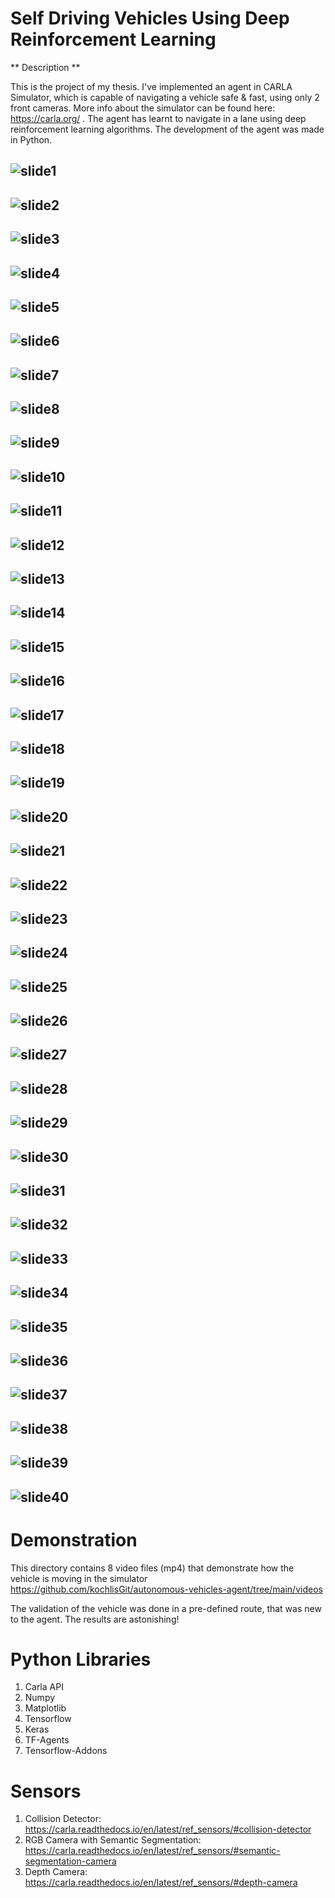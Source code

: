 # Self Driving Vehicles Using Deep Reinforcement Learning #

** Description **

This is the project of my thesis. I've implemented an agent in CARLA Simulator, which is capable of navigating a vehicle safe & fast, using only 2 front cameras. More info about the simulator can be found here: https://carla.org/ . The agent has learnt to navigate in a lane using deep reinforcement learning algorithms. The development of the agent was made in Python.

![slide1](https://github.com/kochlisGit/autonomous-vehicles-agent/blob/main/images/%CE%94%CE%B9%CE%B1%CF%86%CE%AC%CE%BD%CE%B5%CE%B9%CE%B11.PNG)
---
![slide2](https://github.com/kochlisGit/autonomous-vehicles-agent/blob/main/images/%CE%94%CE%B9%CE%B1%CF%86%CE%AC%CE%BD%CE%B5%CE%B9%CE%B12.PNG)
---
![slide3](https://github.com/kochlisGit/autonomous-vehicles-agent/blob/main/images/%CE%94%CE%B9%CE%B1%CF%86%CE%AC%CE%BD%CE%B5%CE%B9%CE%B13.PNG)
---
![slide4](https://github.com/kochlisGit/autonomous-vehicles-agent/blob/main/images/%CE%94%CE%B9%CE%B1%CF%86%CE%AC%CE%BD%CE%B5%CE%B9%CE%B14.PNG)
---
![slide5](https://github.com/kochlisGit/autonomous-vehicles-agent/blob/main/images/%CE%94%CE%B9%CE%B1%CF%86%CE%AC%CE%BD%CE%B5%CE%B9%CE%B15.PNG)
---
![slide6](https://github.com/kochlisGit/autonomous-vehicles-agent/blob/main/images/%CE%94%CE%B9%CE%B1%CF%86%CE%AC%CE%BD%CE%B5%CE%B9%CE%B16.PNG)
---
![slide7](https://github.com/kochlisGit/autonomous-vehicles-agent/blob/main/images/%CE%94%CE%B9%CE%B1%CF%86%CE%AC%CE%BD%CE%B5%CE%B9%CE%B17.PNG)
---
![slide8](https://github.com/kochlisGit/autonomous-vehicles-agent/blob/main/images/%CE%94%CE%B9%CE%B1%CF%86%CE%AC%CE%BD%CE%B5%CE%B9%CE%B18.PNG)
---
![slide9](https://github.com/kochlisGit/autonomous-vehicles-agent/blob/main/images/%CE%94%CE%B9%CE%B1%CF%86%CE%AC%CE%BD%CE%B5%CE%B9%CE%B19.PNG)
---
![slide10](https://github.com/kochlisGit/autonomous-vehicles-agent/blob/main/images/%CE%94%CE%B9%CE%B1%CF%86%CE%AC%CE%BD%CE%B5%CE%B9%CE%B110.PNG)
---
![slide11](https://github.com/kochlisGit/autonomous-vehicles-agent/blob/main/images/%CE%94%CE%B9%CE%B1%CF%86%CE%AC%CE%BD%CE%B5%CE%B9%CE%B111.PNG)
---
![slide12](https://github.com/kochlisGit/autonomous-vehicles-agent/blob/main/images/%CE%94%CE%B9%CE%B1%CF%86%CE%AC%CE%BD%CE%B5%CE%B9%CE%B112.PNG)
---
![slide13](https://github.com/kochlisGit/autonomous-vehicles-agent/blob/main/images/%CE%94%CE%B9%CE%B1%CF%86%CE%AC%CE%BD%CE%B5%CE%B9%CE%B113.PNG)
---
![slide14](https://github.com/kochlisGit/autonomous-vehicles-agent/blob/main/images/%CE%94%CE%B9%CE%B1%CF%86%CE%AC%CE%BD%CE%B5%CE%B9%CE%B114.PNG)
---
![slide15](https://github.com/kochlisGit/autonomous-vehicles-agent/blob/main/images/%CE%94%CE%B9%CE%B1%CF%86%CE%AC%CE%BD%CE%B5%CE%B9%CE%B115.PNG)
---
![slide16](https://github.com/kochlisGit/autonomous-vehicles-agent/blob/main/images/%CE%94%CE%B9%CE%B1%CF%86%CE%AC%CE%BD%CE%B5%CE%B9%CE%B116.PNG)
---
![slide17](https://github.com/kochlisGit/autonomous-vehicles-agent/blob/main/images/%CE%94%CE%B9%CE%B1%CF%86%CE%AC%CE%BD%CE%B5%CE%B9%CE%B117.PNG)
---
![slide18](https://github.com/kochlisGit/autonomous-vehicles-agent/blob/main/images/%CE%94%CE%B9%CE%B1%CF%86%CE%AC%CE%BD%CE%B5%CE%B9%CE%B118.PNG)
---
![slide19](https://github.com/kochlisGit/autonomous-vehicles-agent/blob/main/images/%CE%94%CE%B9%CE%B1%CF%86%CE%AC%CE%BD%CE%B5%CE%B9%CE%B119.PNG)
---
![slide20](https://github.com/kochlisGit/autonomous-vehicles-agent/blob/main/images/%CE%94%CE%B9%CE%B1%CF%86%CE%AC%CE%BD%CE%B5%CE%B9%CE%B120.PNG)
---
![slide21](https://github.com/kochlisGit/autonomous-vehicles-agent/blob/main/images/%CE%94%CE%B9%CE%B1%CF%86%CE%AC%CE%BD%CE%B5%CE%B9%CE%B121.PNG)
---
![slide22](https://github.com/kochlisGit/autonomous-vehicles-agent/blob/main/images/%CE%94%CE%B9%CE%B1%CF%86%CE%AC%CE%BD%CE%B5%CE%B9%CE%B122.PNG)
---
![slide23](https://github.com/kochlisGit/autonomous-vehicles-agent/blob/main/images/%CE%94%CE%B9%CE%B1%CF%86%CE%AC%CE%BD%CE%B5%CE%B9%CE%B123.PNG)
---
![slide24](https://github.com/kochlisGit/autonomous-vehicles-agent/blob/main/images/%CE%94%CE%B9%CE%B1%CF%86%CE%AC%CE%BD%CE%B5%CE%B9%CE%B124.PNG)
---
![slide25](https://github.com/kochlisGit/autonomous-vehicles-agent/blob/main/images/%CE%94%CE%B9%CE%B1%CF%86%CE%AC%CE%BD%CE%B5%CE%B9%CE%B125.PNG)
---
![slide26](https://github.com/kochlisGit/autonomous-vehicles-agent/blob/main/images/%CE%94%CE%B9%CE%B1%CF%86%CE%AC%CE%BD%CE%B5%CE%B9%CE%B126.PNG)
---
![slide27](https://github.com/kochlisGit/autonomous-vehicles-agent/blob/main/images/%CE%94%CE%B9%CE%B1%CF%86%CE%AC%CE%BD%CE%B5%CE%B9%CE%B127.PNG)
---
![slide28](https://github.com/kochlisGit/autonomous-vehicles-agent/blob/main/images/%CE%94%CE%B9%CE%B1%CF%86%CE%AC%CE%BD%CE%B5%CE%B9%CE%B128.PNG)
---
![slide29](https://github.com/kochlisGit/autonomous-vehicles-agent/blob/main/images/%CE%94%CE%B9%CE%B1%CF%86%CE%AC%CE%BD%CE%B5%CE%B9%CE%B129.PNG)
---
![slide30](https://github.com/kochlisGit/autonomous-vehicles-agent/blob/main/images/%CE%94%CE%B9%CE%B1%CF%86%CE%AC%CE%BD%CE%B5%CE%B9%CE%B130.PNG)
---
![slide31](https://github.com/kochlisGit/autonomous-vehicles-agent/blob/main/images/%CE%94%CE%B9%CE%B1%CF%86%CE%AC%CE%BD%CE%B5%CE%B9%CE%B131.PNG)
---
![slide32](https://github.com/kochlisGit/autonomous-vehicles-agent/blob/main/images/%CE%94%CE%B9%CE%B1%CF%86%CE%AC%CE%BD%CE%B5%CE%B9%CE%B132.PNG)
---
![slide33](https://github.com/kochlisGit/autonomous-vehicles-agent/blob/main/images/%CE%94%CE%B9%CE%B1%CF%86%CE%AC%CE%BD%CE%B5%CE%B9%CE%B133.PNG)
---
![slide34](https://github.com/kochlisGit/autonomous-vehicles-agent/blob/main/images/%CE%94%CE%B9%CE%B1%CF%86%CE%AC%CE%BD%CE%B5%CE%B9%CE%B134.PNG)
---
![slide35](https://github.com/kochlisGit/autonomous-vehicles-agent/blob/main/images/%CE%94%CE%B9%CE%B1%CF%86%CE%AC%CE%BD%CE%B5%CE%B9%CE%B135.PNG)
---
![slide36](https://github.com/kochlisGit/autonomous-vehicles-agent/blob/main/images/%CE%94%CE%B9%CE%B1%CF%86%CE%AC%CE%BD%CE%B5%CE%B9%CE%B136.PNG)
---
![slide37](https://github.com/kochlisGit/autonomous-vehicles-agent/blob/main/images/%CE%94%CE%B9%CE%B1%CF%86%CE%AC%CE%BD%CE%B5%CE%B9%CE%B137.PNG)
---
![slide38](https://github.com/kochlisGit/autonomous-vehicles-agent/blob/main/images/%CE%94%CE%B9%CE%B1%CF%86%CE%AC%CE%BD%CE%B5%CE%B9%CE%B138.PNG)
---
![slide39](https://github.com/kochlisGit/autonomous-vehicles-agent/blob/main/images/%CE%94%CE%B9%CE%B1%CF%86%CE%AC%CE%BD%CE%B5%CE%B9%CE%B139.PNG)
---
![slide40](https://github.com/kochlisGit/autonomous-vehicles-agent/blob/main/images/%CE%94%CE%B9%CE%B1%CF%86%CE%AC%CE%BD%CE%B5%CE%B9%CE%B140.PNG)
---

# Demonstration #

This directory contains 8 video files (mp4) that demonstrate how the vehicle is moving in the simulator
https://github.com/kochlisGit/autonomous-vehicles-agent/tree/main/videos

The validation of the vehicle was done in a pre-defined route, that was new to the agent. The results are astonishing!

# Python Libraries #

1. Carla API
2. Numpy
3. Matplotlib
4. Tensorflow
5. Keras
6. TF-Agents
7. Tensorflow-Addons

# Sensors

1. Collision Detector: https://carla.readthedocs.io/en/latest/ref_sensors/#collision-detector
2. RGB Camera with Semantic Segmentation: https://carla.readthedocs.io/en/latest/ref_sensors/#semantic-segmentation-camera
3. Depth Camera: https://carla.readthedocs.io/en/latest/ref_sensors/#depth-camera
